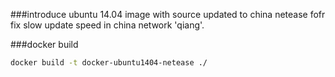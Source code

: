 ###introduce
ubuntu 14.04 image with source updated to china netease fofr fix slow update speed in china network 'qiang'.

###docker build
```bash
docker build -t docker-ubuntu1404-netease ./
```


